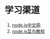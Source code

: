 
# 学习渠道
1. [node.js中文网](https://www.nodeapp.cn/)
2. [node.js菜鸟教程](https://www.runoob.com/nodejs/nodejs-tutorial.html)
